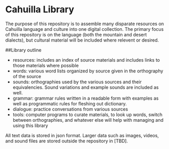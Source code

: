 # Cahuilla Library

The purpose of this repository is to assemble many disparate resources on Cahuilla language and culture into one digital collection. The primary focus of this repository is on the language (both the mountain and desert dialects), but cultural material will be included where relevent or desired.

##Library outline

- resources: includes an index of source materials and includes links to those materials where possible
- words: various word lists organized by source given in the orthography of the source
- sounds: orthographies used by the various sources and their equivalencies. Sound variations and example sounds are included as well.
- grammar: grammar rules written in a readable form with examples as well as programmatic rules for fleshing out dictionary.
- dialogue: practice conversations from various sources
- tools: computer programs to curate materials, to look up words, switch between orthographies, and whatever else will help with managing and using this library

All text data is stored in json format. Larger data such as images, videos, and sound files are stored outside the repository in [TBD].

